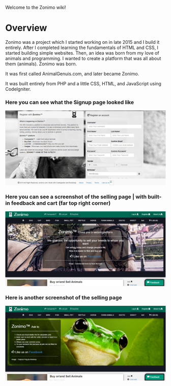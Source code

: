 Welcome to the Zonimo wiki!

# Overview
Zonimo was a project which I started working on in late 2015 and I build it entirely.
After I completed learning the fundamentals of HTML and CSS, I started building simple websites.
Then, an idea was born from my love of animals and programming. I wanted to create a platform that was all about them (animals). Zonimo was born.

It was first called AnimalGenuis.com, and later became Zonimo.

It was built entirely from PHP and a little CSS, HTML, and JavaScript using CodeIgniter.

### Here you can see what the Signup page looked like
![Login to Zonimo image](https://github.com/gradikay/Zonimoold/blob/master/zonimo1.PNG)

### Here you can see a screenshot of the selling page | with built-in feedback and cart (far top right corner)
![Buy&Sell to Zonimo image](https://github.com/gradikay/Zonimoold/blob/master/zonimo2.PNG) 

### Here is another screenshot of the selling page
![Buy&Sell to Zonimo image](https://github.com/gradikay/Zonimoold/blob/master/zonimo3.PNG)


